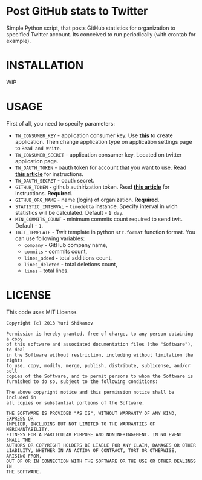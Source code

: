Post GitHub stats to Twitter
====================================

Simple Python script, that posts GitHub statistics for organization to specified Twitter account.
Its conceived to run periodically (with crontab for example).


INSTALLATION
============

WIP


USAGE
=====

First of all, you need to specify parameters:

-  `TW_CONSUMER_KEY` - application consumer key. Use **[this](https://dev.twitter.com/apps)** to create application. Then change application type on application settings page to `Read and Write`.
-  `TW_CONSUMER_SECRET` - application consumer key. Located on twitter application page.
-  `TW_OAUTH_TOKEN` - oauth token for account that you want to use. Read **[this article](https://dev.twitter.com/docs/auth/tokens-devtwittercom)** for instructions.
-  `TW_OAUTH_SECRET` - oauth secret.
-  `GITHUB_TOKEN` - github authirization token. Read **[this article](https://help.github.com/articles/creating-an-access-token-for-command-line-use#creating-a-token)** for instructions. **Required**.
-  `GITHUB_ORG_NAME` - name (login) of organization. **Required**.
-  `STATISTIC_INTERVAL` - `timedelta` instance. Specify interval in wich statistics will be calculated. Default - `1 day`.
-  `MIN_COMMITS_COUNT` - minimum commits count required to send twit. Default - `1`.
-  `TWIT_TEMPLATE` - Twit template in python `str.format` function format. You can use following variables:
    -  `company` - GitHub company name,
    -  `commits` - commits count,
    -  `lines_added` - total additions count,
    -  `lines_deleted` - total deletions count,
    -  `lines` - total lines.

LICENSE
=======
This code uses MIT License.

```
Copyright (c) 2013 Yuri Shikanov

Permission is hereby granted, free of charge, to any person obtaining a copy
of this software and associated documentation files (the "Software"), to deal
in the Software without restriction, including without limitation the rights
to use, copy, modify, merge, publish, distribute, sublicense, and/or sell
copies of the Software, and to permit persons to whom the Software is
furnished to do so, subject to the following conditions:

The above copyright notice and this permission notice shall be included in
all copies or substantial portions of the Software.

THE SOFTWARE IS PROVIDED "AS IS", WITHOUT WARRANTY OF ANY KIND, EXPRESS OR
IMPLIED, INCLUDING BUT NOT LIMITED TO THE WARRANTIES OF MERCHANTABILITY,
FITNESS FOR A PARTICULAR PURPOSE AND NONINFRINGEMENT. IN NO EVENT SHALL THE
AUTHORS OR COPYRIGHT HOLDERS BE LIABLE FOR ANY CLAIM, DAMAGES OR OTHER
LIABILITY, WHETHER IN AN ACTION OF CONTRACT, TORT OR OTHERWISE, ARISING FROM,
OUT OF OR IN CONNECTION WITH THE SOFTWARE OR THE USE OR OTHER DEALINGS IN
THE SOFTWARE.
```